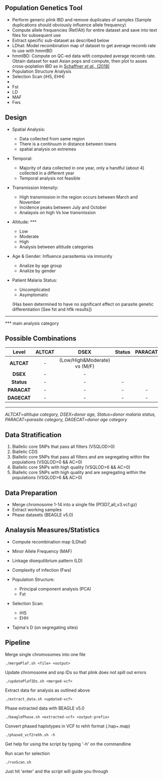 Population Genetics Tool
---
- Perform generic plink IBD and remove duplicates of samples (Sample duplications should obviously influence allele frequency)
- Compute allele frequencies (Ref/Alt) for entire dataset and save into text files for subsequent use 
- Extract specific sub-dataset as described below
- LDhat: Model recombination map of dataset to get average recomb rate to use with hmmIBD
- hmmIBD: Compute on QC-ed data with computed average recomb rate. Obtain dataset for east Asian pops and compute, then plot
  to asses cross-poplation IBD as in 
  [Schaffner *et al.,* \(2018\)](https://malariajournal.biomedcentral.com/articles/10.1186/s12936-018-2349-7#Tab1)
- Population Structure Analysis
- Selection Scan (iHS, EHH)
- 
- Fst
- LD
- MAF
- Fws

Design
----
- Spatial Analysis:
   * Data collected from same region
   * There is a continuum in distance between towns
   * spatial analysis on extremes

- Temporal: 
   * Majority of data collected in one year, only a handful (about 4) collected in a different year
   * Temporal analysis not feasible

- Transmission Intensity: 
   * High transmission in the region occurs between March and November
   * Incidence peaks between July and October
   * Analaysis on high Vs low transmission

- Altitude: \*\*\*
   * Low
   * Moderate
   * High
   * Analysis between altitude categories

- Age & Gender: Influence parasitemia via immunity
   * Analize by age group
   * Analize by gender

- Patient Malaria Status:
   * Uncomplicated
   * Asymptomatic

   (Has been determined to have no significant effect on parasite genetic differentiation [See fst 
    and hflk results])
-----------------------
\*\*\* main analysis category

Possible Combinations
----

| Level	| ALTCAT | DSEX | Status | PARACAT | DAGECAT |
|:-----:|:-----:|:-----:|:-----:|:-----:|:-----:|
| **ALTCAT** | - | (Low/High&Moderate) vs (M/F) |  |  |  |
| **DSEX** | - | - |  |  |  |
| **Status** | - | - | - |  |  |
| **PARACAT** | - | - | - | - |  |
| **DAGECAT** | - | - | - | - | - |
-----------------------
_ALTCAT=altitupe category, 
DSEX=donor age, 
Status=donor malaria status, 
PARACAT=parasite category,
DAGECAT=donor age category_

Data Stratification
----
1. Biallelic core SNPs that pass all filters (VSQLOD>0)
2. Biallelic CDS
3. Biallelic core SNPs that pass all filters and are segregating within the populations (VSQLOD>0 && AC>0)
4. Biallelic core SNPs with high quality (VSQLOD>6 && AC>0)
5. Biallelic core SNPs with high quality and are segregating within the populations (VSQLOD>6 && AC>0)


Data Preparation
----
- Merge chromosome 1-14 into a single file (Pf3D7\_all\_v3.vcf.gz)
- Extract working samples
- Phase datasets (BEAGLE v5.0)

Analaysis Measures/Statistics
----
- Compute recombination map (LDhat)
- Minor Allele Frequency (MAF)
- Linkage disequilibrium pattern (LD)
- Complexity of infection (Fws)
- Population Structure:
   * Principal component analysis (PCA)
   * Fst
- Selection Scan:
   * iHS
   * EHH

- Tajima's D (on segregating sites)


Pipeline
---
Merge single chromosomes into one file
```
./mergePlaf.sh <file> <output>
``` 

Update chromosome and snp IDs so that plink does not spill out errors
```
./updatePlafIDs.sh <merged-vcf>
```

Extract data for analysis as outlined above
```
./extract_data.sh <updated-vcf>
```

Phase extracted data with BEAGLE v5.0
```
./beaglePhase.sh <extracted-vcf> <output-prefix>
```

Convert phased haplotypes in VCF to rehh format (.hap+.map)
```
./phased_vcf2rehh.sh -h 
```

Get help for using the script by typing '-h' on the commandline

Run scan for selection
```
./runScan.sh
```

Just hit 'enter' and the script will guide you through


